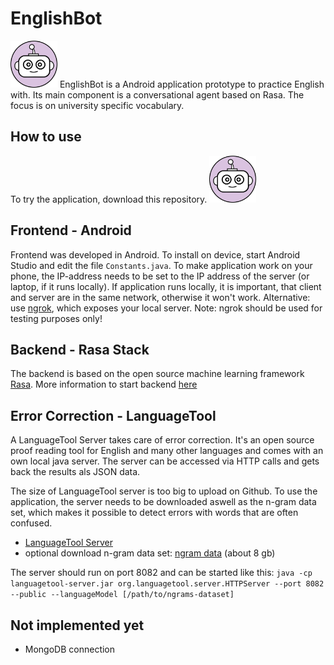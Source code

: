 # EnglishBot 
<img src="/images/icon_1024x1024.png" width="75">
EnglishBot is a Android application prototype to practice English with. Its main component is a conversational agent based on Rasa. The focus is on university specific vocabulary.

## How to use
To try the application, download this repository. 
<img src="/images/icon_1024x1024.png" width="75">

## Frontend - Android
Frontend was developed in Android. To install on device, start Android Studio and edit the file `Constants.java`.
To make application work on your phone, the IP-address needs to be set to the IP address of the server (or laptop, if it runs locally). If application runs locally, it is important, that client and server are in the same network, otherwise it won't work. Alternative: use [ngrok](https://ngrok.com/), which exposes your local server. Note: ngrok should be used for testing purposes only!

## Backend - Rasa Stack
The backend is based on the open source machine learning framework [Rasa](https://rasa.com).
More information to start backend [here](https://github.com/br00ks/englishbot/tree/master/backend)

## Error Correction - LanguageTool
A LanguageTool Server takes care of error correction. It's an open source proof reading tool for English and many other languages and comes with an own local java server. The server can be accessed via HTTP calls and gets back the results als JSON data.

The size of LanguageTool server is too big to upload on Github. To use the application, the server needs to be downloaded aswell as the n-gram data set, which makes it possible to detect errors with words that are often confused.
- [LanguageTool Server](http://wiki.languagetool.org/http-server)
- optional download n-gram data set: [ngram data](https://languagetool.org/download/ngram-data/) (about 8 gb)

The server should run on port 8082 and can be started like this:
`java -cp languagetool-server.jar org.languagetool.server.HTTPServer --port 8082 --public --languageModel [/path/to/ngrams-dataset]`

## Not implemented yet
- MongoDB connection
